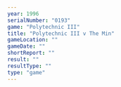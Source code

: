 ```yaml
---
year: 1996
serialNumber: "0193" 
game: "Polytechnic III"
title: "Polytechnic III v The Min"
gameLocation: ""
gameDate: ""
shortReport: ""
result: ""
resultType: ""
type: "game"
---
```

